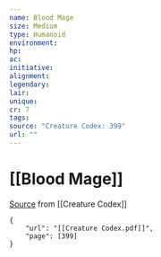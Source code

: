 ```yaml
---
name: Blood Mage
size: Medium
type: Humanoid
environment: 
hp: 
ac: 
initiative: 
alignment: 
legendary: 
lair: 
unique: 
cr: 7
tags: 
source: "Creature Codex: 399"
url: ""
---
```

# [[Blood Mage]]

[Source](zotero://open-pdf/library/items/NTNKJRHG?page=399) from [[Creature Codex]]

```pdf
{
	"url": "[[Creature Codex.pdf]]",
	"page": [399]
}
```

